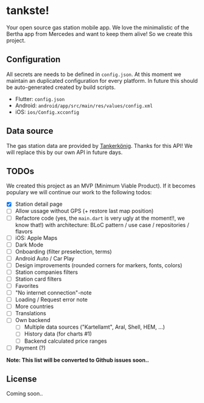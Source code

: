 tankste!
========

Your open source gas station mobile app. We love the minimalistic of the Bertha app from Mercedes and want to keep them alive! So we create this project.

## Configuration ##

All secrets are needs to be defined in `config.json`. 
At this moment we maintain an duplicated configuration for every platform. In future this should be auto-generated created by build scripts.

* Flutter: `config.json`
* Android: `android/app/src/main/res/values/config.xml`
* iOS: `ios/Config.xcconfig`

## Data source ##

The gas station data are provided by [Tankerkönig](https://creativecommons.tankerkoenig.de/). Thanks for this API! We will replace this by our own API in future days.

## TODOs ##

We created this project as an MVP (Minimum Viable Product). If it becomes populary we will continue
our work to the following todos:

- [x] Station detail page
- [ ] Allow ussage without GPS (+ restore last map position)
- [ ] Refactore code (yes, the `main.dart` is very ugly at the moment!!, we know that!) with architecture: BLoC pattern / use case / repositories / flavors
- [ ] iOS: Apple Maps
- [ ] Dark Mode
- [ ] Onboarding (filter preselection, terms)
- [ ] Android Auto / Car Play
- [ ] Design improvements (rounded corners for markers, fonts, colors)
- [ ] Station companies filters
- [ ] Station card filters
- [ ] Favorites
- [ ] "No internet connection"-note
- [ ] Loading / Request error note
- [ ] More countries
- [ ] Translations
- [ ] Own backend
  - [ ] Multiple data sources ("Kartellamt", Aral, Shell, HEM, ...)
  - [ ] History data (for charts #1)
  - [ ] Backend calculated price ranges
- [ ] Payment (?)

**Note: This list will be converted to Github issues soon..**

## License ##

Coming soon..